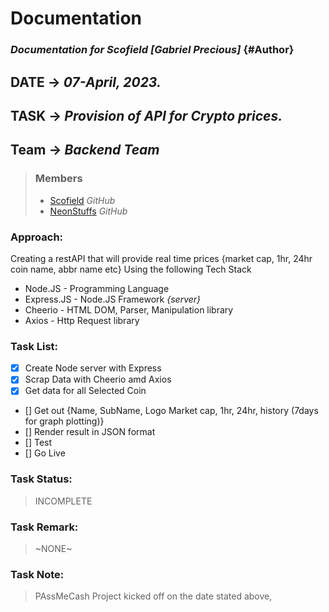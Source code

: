 # Documentation

### _Documentation for Scofield [Gabriel Precious]_ {#Author}

## **DATE** -> _07-April, 2023._

## **TASK** -> _Provision of API for Crypto prices._

## **Team** -> _Backend Team_

> ### Members
>
> - [Scofield](https://github.com/scofieldwhitefire, "Gabriel Precious") _GitHub_
> - [NeonStuffs](https://github.com/Nean-jeff, "Jeffrey Omamoke") _GitHub_

### Approach:

Creating a restAPI that will provide real time prices {market cap, 1hr, 24hr coin name, abbr name etc}
Using the following Tech Stack

- Node.JS - Programming Language
- Express.JS - Node.JS Framework *{server}*
- Cheerio - HTML DOM, Parser, Manipulation library
- Axios - Http Request library

### Task List:

- [x] Create Node server with Express
- [x] Scrap Data with Cheerio amd Axios
- [x] Get data for all Selected Coin
- [] Get out {Name, SubName, Logo Market cap, 1hr, 24hr, history (7days for graph plotting)}
- [] Render result in JSON format
- [] Test
- [] Go Live

### Task Status:

> INCOMPLETE

### Task Remark:

> ~NONE~

### Task Note:

> PAssMeCash Project kicked off on the date stated above,
